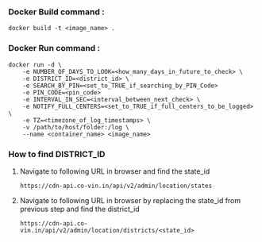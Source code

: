 ### Docker Build command :

```
docker build -t <image_name> .
```

### Docker Run command :

```
docker run -d \
    -e NUMBER_OF_DAYS_TO_LOOK=<how_many_days_in_future_to_check> \
    -e DISTRICT_ID=<district_id> \
    -e SEARCH_BY_PIN=<set_to_TRUE_if_searching_by_PIN_Code>
    -e PIN_CODE=<pin_code>
    -e INTERVAL_IN_SEC=<interval_between_next_check> \
    -e NOTIFY_FULL_CENTERS=<set_to_TRUE_if_full_centers_to_be_logged> \
    -e TZ=<timezone_of_log_timestamps> \
    -v /path/to/host/folder:/log \
    --name <container_name> <image_name>
```
### How to find DISTRICT_ID
1. Navigate to following URL in browser and find the state_id
    ```
    https://cdn-api.co-vin.in/api/v2/admin/location/states
    ```
2. Navigate to following URL in browser by replacing the state_id from previous step and find the district_id
    ```
    https://cdn-api.co-vin.in/api/v2/admin/location/districts/<state_id>
    ```
